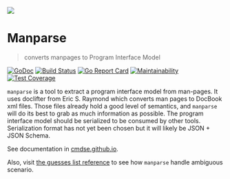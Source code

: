 [![](https://cdn.rawgit.com/cmdse/cmdse-logo/66c2ae92/cmdse.ico.svg)](https://github.com/cmdse)

# Manparse


> converts manpages to Program Interface Model

[![GoDoc](https://godoc.org/github.com/cmdse/manparse?status.svg)](https://godoc.org/github.com/cmdse/manparse)
[![Build Status](https://travis-ci.org/cmdse/manparse.svg?branch=master)](https://travis-ci.org/cmdse/manparse)
[![Go Report Card](https://goreportcard.com/badge/github.com/cmdse/manparse)](https://goreportcard.com/report/github.com/cmdse/manparse)
[![Maintainability](https://api.codeclimate.com/v1/badges/b07e1f08a9b118679e17/maintainability)](https://codeclimate.com/github/cmdse/manparse/maintainability)
[![Test Coverage](https://api.codeclimate.com/v1/badges/b07e1f08a9b118679e17/test_coverage)](https://codeclimate.com/github/cmdse/manparse/test_coverage)

`manparse` is a tool to extract a program interface model from man-pages. It uses doclifter from Eric S. Raymond which converts man pages to DocBook xml files. Those files already hold a good level of semantics, and `manparse` will do its best to grab as much information as possible. The program interface model should be serialized to be consumed by other tools. Serialization format has not yet been chosen but it will likely be JSON + JSON Schema.

See documentation in [cmdse.github.io](https://cmdse.github.io/pages/manparse.html).

Also, visit [the guesses list reference](/GUESSES.MD) to see how `manparse` handle ambiguous scenario.
